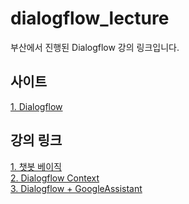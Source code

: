 # dialogflow_lecture
부산에서 진행된 Dialogflow 강의 링크입니다.

## 사이트
[1. Dialogflow](https://console.dialogflow.com)

## 강의 링크
[1. 챗봇 베이직](https://www.notion.so/sujifather/Dialogflow-Basic-52e05b75cdb7467387bcb7d7f88706d0) <br/>
[2. Dialogflow Context](https://www.notion.so/sujifather/Dialogflow-Context-13f9a389d5d34f909052eb333fc597aa)  <br/>
[3. Dialogflow + GoogleAssistant](https://www.notion.so/sujifather/Google-Assistant-c901c2e15fa2429193d2d8b11ee9975b)  <br/>
